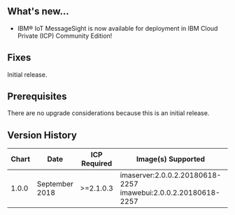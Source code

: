 ## What's new...
- IBM® IoT MessageSight is now available for deployment in IBM Cloud Private (ICP) Community Edition! 

## Fixes
Initial release.

## Prerequisites
There are no upgrade considerations because this is an initial release.

## Version History

| Chart | Date        | ICP Required | Image(s) Supported | Details |
| ----- | ----------- | ------------ | ------------------ | ------- |
| 1.0.0 | September 2018| >=2.1.0.3    | imaserver:2.0.0.2.20180618-2257 imawebui:2.0.0.2.20180618-2257 | Initial Chart |